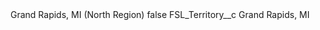 <?xml version="1.0" encoding="UTF-8"?>
<CustomMetadata xmlns="http://soap.sforce.com/2006/04/metadata" xmlns:xsi="http://www.w3.org/2001/XMLSchema-instance" xmlns:xsd="http://www.w3.org/2001/XMLSchema">
    <label>Grand Rapids, MI (North Region)</label>
    <protected>false</protected>
    <values>
        <field>FSL_Territory__c</field>
        <value xsi:type="xsd:string">Grand Rapids, MI</value>
    </values>
</CustomMetadata>
